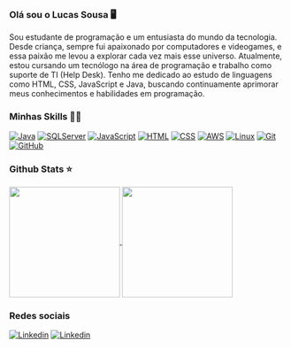 ### Olá sou o Lucas Sousa 🖥️

Sou estudante de programação e um entusiasta do mundo da tecnologia. Desde criança, sempre fui apaixonado por computadores e videogames, e essa paixão me levou a explorar cada vez mais esse universo. Atualmente, estou cursando um tecnólogo na área de programação e trabalho como suporte de TI (Help Desk). Tenho me dedicado ao estudo de linguagens como HTML, CSS, JavaScript e Java, buscando continuamente aprimorar meus conhecimentos e habilidades em programação.

### Minhas Skills 🚀🚀
[![Java](https://badgen.net/badge/color/Java/red?label=)]()
[![SQLServer](https://badgen.net/badge/color/MS%20SQL%20Server/yellow?label=)]()
[![JavaScript](https://img.shields.io/badge/JavaScript-F7DF1E?style=for-the-badge&logo=javascript&logoColor=black)]()
[![HTML](https://img.shields.io/badge/HTML5-E34F26?style=for-the-badge&logo=html5&logoColor=white)]()
[![CSS](https://img.shields.io/badge/CSS3-1572B6?style=for-the-badge&logo=css3&logoColor=white)]()
[![AWS](https://img.shields.io/badge/Amazon_AWS-232F3E?style=for-the-badge&logo=amazon-aws&logoColor=white)]()
[![Linux](https://img.shields.io/badge/Linux-FCC624?style=for-the-badge&logo=linux&logoColor=black)]()
[![Git](https://img.shields.io/badge/GIT-E44C30?style=for-the-badge&logo=git&logoColor=white)]()
[![GitHub](https://img.shields.io/badge/GitHub-100000?style=for-the-badge&logo=github&logoColor=white)]()

### Github Stats ⭐

<a href="https://github.com/anuraghazra/github-readme-stats">
  <img height=200 align="center" src="https://github-readme-stats.vercel.app/api?username=Lucas-sousa-rocha&icons=true&theme=radical" />
</a>
<a href="https://github.com/anuraghazra/convoychat">
  <img height=200 align="center" src="https://github-readme-stats.vercel.app/api/top-langs?username=Lucas-sousa-rocha&layout=compact&langs_count=8&card_width=320&icons=true&theme=radical" />
</a>

### Redes sociais 

[![Linkedin](https://img.shields.io/badge/LinkedIn-0077B5?style=for-the-badge&logo=linkedin&logoColor=white)]()
[![Linkedin](https://img.shields.io/badge/Gmail-D14836?style=for-the-badge&logo=gmail&logoColor=white)]()

